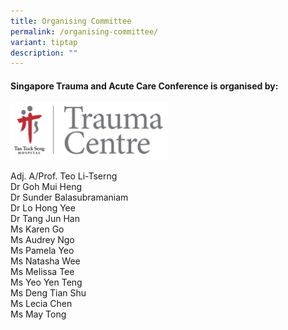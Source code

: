 ```yaml
---
title: Organising Committee
permalink: /organising-committee/
variant: tiptap
description: ""
---
```

<h4>Singapore Trauma and Acute Care Conference is organised by:</h4>
<div class="isomer-image-wrapper">
<img style="width: 50%;" height="auto" width="100%" alt="" src="/images/Organising Committee/TTSH_Trauma_Centre_Logo_Sept2023.png">
</div>
<p></p>
<div class="isomer-card-grid">
<div class="isomer-card">
<div class="isomer-card-body">
<div class="isomer-card-title">Adj. A/Prof. Teo Li-Tserng</div>
</div>
</div>
<div class="isomer-card">
<div class="isomer-card-body">
<div class="isomer-card-title">Dr Goh Mui Heng</div>
</div>
</div>
<div class="isomer-card">
<div class="isomer-card-body">
<div class="isomer-card-title">Dr Sunder Balasubramaniam</div>
</div>
</div>
<div class="isomer-card">
<div class="isomer-card-body">
<div class="isomer-card-title">Dr Lo Hong Yee</div>
</div>
</div>
<div class="isomer-card">
<div class="isomer-card-body">
<div class="isomer-card-title">Dr Tang Jun Han</div>
</div>
</div>
<div class="isomer-card">
<div class="isomer-card-body">
<div class="isomer-card-title">Ms Karen Go</div>
</div>
</div>
<div class="isomer-card">
<div class="isomer-card-body">
<div class="isomer-card-title">Ms Audrey Ngo</div>
</div>
</div>
<div class="isomer-card">
<div class="isomer-card-body">
<div class="isomer-card-title">Ms Pamela Yeo</div>
</div>
</div>
<div class="isomer-card">
<div class="isomer-card-body">
<div class="isomer-card-title">Ms Natasha Wee</div>
</div>
</div>
<div class="isomer-card">
<div class="isomer-card-body">
<div class="isomer-card-title">Ms Melissa Tee</div>
</div>
</div>
<div class="isomer-card">
<div class="isomer-card-body">
<div class="isomer-card-title">Ms Yeo Yen Teng</div>
</div>
</div>
<div class="isomer-card">
<div class="isomer-card-body">
<div class="isomer-card-title">Ms Deng Tian Shu</div>
</div>
</div>
<div class="isomer-card">
<div class="isomer-card-body">
<div class="isomer-card-title">Ms Lecia Chen</div>
</div>
</div>
<div class="isomer-card">
<div class="isomer-card-body">
<div class="isomer-card-title">Ms May Tong</div>
</div>
</div>
</div>
<p></p>